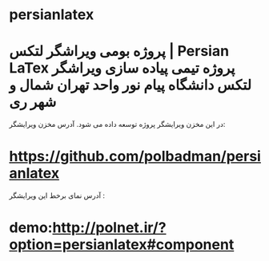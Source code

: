 # persianlatex
پروژه بومی ویراشگر لتکس | Persian LaTex 
پروژه تیمی پیاده سازی ویراشگر لتکس
دانشگاه پیام نور واحد تهران شمال و شهر ری
====================================================
در این مخزن ویرایشگر پروژه توسعه داده می شود.
آدرس مخزن ویرایشگر:


https://github.com/polbadman/persianlatex
====================================================

آدرس نمای برخط این ویرایشگر :

demo:http://polnet.ir/?option=persianlatex#component
====================================================
